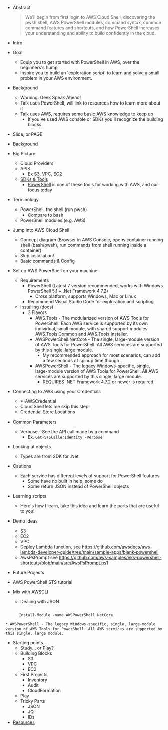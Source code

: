 * Abstract
  > We'll begin from first login to AWS Cloud Shell, discovering the pwsh shell, AWS PowerShell modules, command syntax, common command features and shortcuts, and how PowerShell increases your understanding and ability to build confidently in the cloud.
* Intro
* Goal
  * Equip you to get started with PowerShell in AWS, over the beginners's hump
  * Inspire you to build an 'exploration script' to learn and solve a small problem in your AWS environment.
* Background
  * Warning: Geek Speak Ahead!
  * Talk uses PowerShell, will link to resources how to learn more about it
  * Talk uses AWS, requires some basic AWS knowledge to keep up
    * If you've used AWS console or SDKs you'll recognize the building blocks

 * Slide, or PAGE
* Background
* Big Picture
  * Cloud Providers
  * APIS
    * Ex [S3](https://docs.aws.amazon.com/AmazonS3/latest/API/API_Operations.html), [VPC](https://docs.aws.amazon.com/AWSEC2/latest/APIReference/OperationList-query-vpc.html), [EC2](https://docs.aws.amazon.com/AWSEC2/latest/APIReference/OperationList-query-ec2.html)
  * [SDKs & Tools](https://aws.amazon.com/getting-started/tools-sdks/)
    * [PowerShell](https://aws.amazon.com/powershell/) is one of these tools for working with AWS, and our focus today
* Terminology
  * PowerShell, the shell (run pwsh)
    * Compare to bash
  * PowerShell modules (e.g. AWS)
* Jump into AWS Cloud Shell
  * Concept diagram (Browser in AWS Console, opens container running shell (bash/pwsh), run commands from shell running inside a container)
  * Skip installation!
  * Basic commands & Config
* Set up AWS PowerShell on your machine  
  * Requirements
    * PowerShell (Latest 7 version recommended, works with Windows PowerShell 5.1 + .Net Framework 4.7.2)
      * Cross platform, supports Windows, Mac or Linux
    * Recommend Visual Studio Code for exploration and scripting  
  * Installing ([docs](https://docs.aws.amazon.com/powershell/latest/userguide/pstools-getting-set-up-windows.html))
    * 3 Flavors
      * AWS.Tools - The modularized version of AWS Tools for PowerShell. Each AWS service is supported by its own individual, small module, with shared support modules AWS.Tools.Common and AWS.Tools.Installer.
      * AWSPowerShell.NetCore - The single, large-module version of AWS Tools for PowerShell. All AWS services are supported by this single, large module.
        * My recommended approach for most scenarios, can add a few seconds of spinup time though..
      * AWSPowerShell - The legacy Windows-specific, single, large-module version of AWS Tools for PowerShell. All AWS services are supported by this single, large module.
        * REQUIRES .NET Framework 4.7.2 or newer is required.


* Connecting to AWS using your Credentials
  * *-AWSCredential
  * Cloud Shell lets me skip this step!
  * Credential Store Locations 

* Common Parameters
  * Verbose - See the API call made by a command
    * Ex. `Get-STSCallerIdentity -Verbose`

* Looking at objects
  * Types are from SDK for .Net


* Cautions
  * Each service has different levels of support for PowerShell features
    * Some have no built in help, some do
    * Some return JSON instead of PowerShell objects
  

* Learning scripts
  * Here's how I learn, take this idea and learn the parts that are useful to you!

* Demo Ideas
  * S3
  * EC2
  * VPC
  * Deploy Lambda function, see https://github.com/awsdocs/aws-lambda-developer-guide/tree/main/sample-apps/blank-powershell
  * AwsPsPrompt see https://github.com/aws-samples/eks-powershell-shortcuts/blob/main/src/AwsPsPrompt.ps1


* Future Projects
 * AWS PowerShell STS tutorial
* Mix with AWSCLI
  * Dealing with JSON

```ps

      Install-Module -name AWSPowerShell.NetCore

```

    * AWSPowerShell - The legacy Windows-specific, single, large-module version of AWS Tools for PowerShell. All AWS services are supported by this single, large module.
* Starting points
  * Study... or Play?
  * Building Blocks
    * S3
    * VPC
    * EC2
  * First Projects
    * Inventory
    * Audit
    * CloudFormation
  * Play
  * Tricky Parts
    * JSON
    * JQ
    * IDs
* [Resources](./resources.md)
  